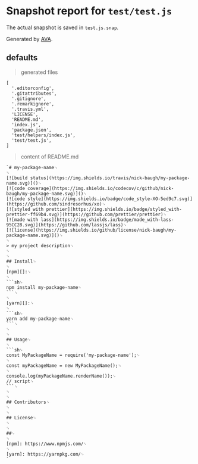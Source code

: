 # Snapshot report for `test/test.js`

The actual snapshot is saved in `test.js.snap`.

Generated by [AVA](https://ava.li).

## defaults

> generated files

    [
      '.editorconfig',
      '.gitattributes',
      '.gitignore',
      '.remarkignore',
      '.travis.yml',
      'LICENSE',
      'README.md',
      'index.js',
      'package.json',
      'test/helpers/index.js',
      'test/test.js',
    ]

> content of README.md

    `# my-package-name␊
    ␊
    [![build status](https://img.shields.io/travis/nick-baugh/my-package-name.svg)]()␊
    [![code coverage](https://img.shields.io/codecov/c/github/nick-baugh/my-package-name.svg)]()␊
    [![code style](https://img.shields.io/badge/code_style-XO-5ed9c7.svg)](https://github.com/sindresorhus/xo)␊
    [![styled with prettier](https://img.shields.io/badge/styled_with-prettier-ff69b4.svg)](https://github.com/prettier/prettier)␊
    [![made with lass](https://img.shields.io/badge/made_with-lass-95CC28.svg)](https://github.com/lassjs/lass)␊
    [![license](https://img.shields.io/github/license/nick-baugh/my-package-name.svg)]()␊
    ␊
    > my project description␊
    ␊
    ␊
    ## Install␊
    ␊
    [npm][]:␊
    ␊
    ```sh␊
    npm install my-package-name␊
    ```␊
    ␊
    [yarn][]:␊
    ␊
    ```sh␊
    yarn add my-package-name␊
    ```␊
    ␊
    ␊
    ## Usage␊
    ␊
    ```sh␊
    const MyPackageName = require('my-package-name');␊
    ␊
    const myPackageName = new MyPackageName();␊
    ␊
    console.log(myPackageName.renderName());␊
    // script␊
    ```␊
    ␊
    ␊
    ## Contributors␊
    ␊
    ␊
    ## License␊
    ␊
    ␊
    ##␊
    ␊
    [npm]: https://www.npmjs.com/␊
    ␊
    [yarn]: https://yarnpkg.com/␊
    `
